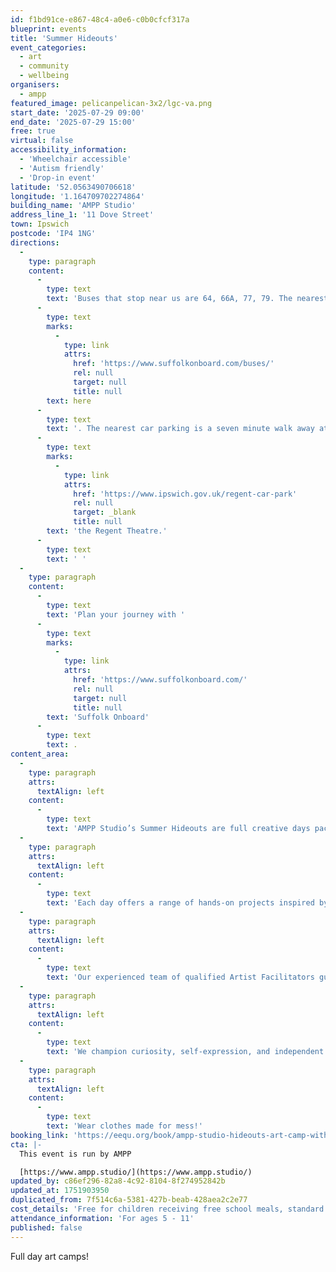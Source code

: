```yaml
---
id: f1bd91ce-e867-48c4-a0e6-c0b0cfcf317a
blueprint: events
title: 'Summer Hideouts'
event_categories:
  - art
  - community
  - wellbeing
organisers:
  - ampp
featured_image: pelicanpelican-3x2/lgc-va.png
start_date: '2025-07-29 09:00'
end_date: '2025-07-29 15:00'
free: true
virtual: false
accessibility_information:
  - 'Wheelchair accessible'
  - 'Autism friendly'
  - 'Drop-in event'
latitude: '52.0563490706618'
longitude: '1.164709702274864'
building_name: 'AMPP Studio'
address_line_1: '11 Dove Street'
town: Ipswich
postcode: 'IP4 1NG'
directions:
  -
    type: paragraph
    content:
      -
        type: text
        text: 'Buses that stop near us are 64, 66A, 77, 79. The nearest bus stop is one minute walk away, see the latest bus timetables '
      -
        type: text
        marks:
          -
            type: link
            attrs:
              href: 'https://www.suffolkonboard.com/buses/'
              rel: null
              target: null
              title: null
        text: here
      -
        type: text
        text: '. The nearest car parking is a seven minute walk away at '
      -
        type: text
        marks:
          -
            type: link
            attrs:
              href: 'https://www.ipswich.gov.uk/regent-car-park'
              rel: null
              target: _blank
              title: null
        text: 'the Regent Theatre.'
      -
        type: text
        text: ' '
  -
    type: paragraph
    content:
      -
        type: text
        text: 'Plan your journey with '
      -
        type: text
        marks:
          -
            type: link
            attrs:
              href: 'https://www.suffolkonboard.com/'
              rel: null
              target: null
              title: null
        text: 'Suffolk Onboard'
      -
        type: text
        text: .
content_area:
  -
    type: paragraph
    attrs:
      textAlign: left
    content:
      -
        type: text
        text: 'AMPP Studio’s Summer Hideouts are full creative days packed with exciting materials, space to explore, and plenty of opportunities to get messy and make amazing art! '
  -
    type: paragraph
    attrs:
      textAlign: left
    content:
      -
        type: text
        text: 'Each day offers a range of hands-on projects inspired by brilliant artists, favourite books, elements of nature, and themes suggested by our young creatives. Children can experiment with different styles, materials, and processes—learning through play and imagination. '
  -
    type: paragraph
    attrs:
      textAlign: left
    content:
      -
        type: text
        text: 'Our experienced team of qualified Artist Facilitators guide each session with care, helping children build confidence, spark new ideas, and develop their own artistic voice. '
  -
    type: paragraph
    attrs:
      textAlign: left
    content:
      -
        type: text
        text: 'We champion curiosity, self-expression, and independent thinking in a calm, inclusive environment where every child feels part of a vibrant creative community. '
  -
    type: paragraph
    attrs:
      textAlign: left
    content:
      -
        type: text
        text: 'Wear clothes made for mess!'
booking_link: 'https://eequ.org/book/ampp-studio-hideouts-art-camp-with-ampp-studio-16607'
cta: |-
  This event is run by AMPP

  [https://www.ampp.studio/](https://www.ampp.studio/)
updated_by: c86ef296-82a8-4c92-8104-8f274952842b
updated_at: 1751903950
duplicated_from: 7f514c6a-5381-427b-beab-428aea2c2e77
cost_details: 'Free for children receiving free school meals, standard tickets are £40'
attendance_information: 'For ages 5 - 11'
published: false
---
```

Full day art camps!